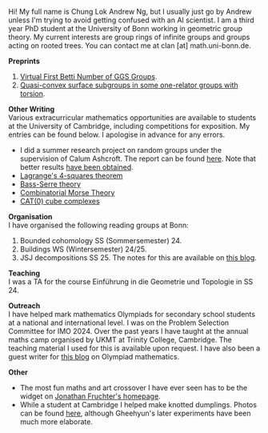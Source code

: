 Hi! My full name is Chung Lok Andrew Ng, but I usually just go by Andrew unless I'm trying to avoid getting confused with an AI scientist. I am a third year PhD student at the University of Bonn working in geometric group theory. My current interests are group rings of infinite groups and groups acting on rooted trees. You can contact me at clan [at] math.uni-bonn.de.



**Preprints**
1. [Virtual First Betti Number of GGS Groups](https://arxiv.org/abs/2505.23269).
2. [Quasi-convex surface subgroups in some one-relator groups with torsion](https://arxiv.org/abs/2510.01876).


**Other Writing**  
Various extracurricular mathematics opportunities are available to students at the University of Cambridge, including competitions for exposition. My entries can be found below. I apologise in advance for any errors.
  
* I did a summer research project on random groups under the supervision of Calum Ashcroft. The report can be found [here](https://clandrei.github.io/Random_Groups.pdf). Note that better results [have been obtained](https://arxiv.org/abs/2505.07424).
* [Lagrange's 4-squares theorem](https://clandrei.github.io/4-squares.pdf)
* [Bass-Serre theory](https://clandrei.github.io/bass-serre.pdf)
* [Combinatorial Morse Theory](https://clandrei.github.io/combinatorial-morse-theory.pdf)
* [CAT(0) cube complexes](https://clandrei.github.io/CAT(0)-cube-complexes.pdf)



**Organisation**  
I have organised the following reading groups at Bonn:
1. Bounded cohomology SS (Sommersemester) 24.
2. Buildings WS (Wintersemester) 24/25.
3. JSJ decompositions SS 25. The notes for this are available on [this blog](https://proofsfromtheblog.blogspot.com/2025/05/jsj-i-history-and-motivation.html).



**Teaching**  
I was a TA for the course Einführung in die Geometrie und Topologie in SS 24.




**Outreach**  
I have helped mark mathematics Olympiads for secondary school students at a national and international level. I was on the Problem Selection Committee for IMO 2024. Over the past years I have taught at the annual maths camp organised by UKMT at Trinity College, Cambridge. The teaching material I used for this is available upon request. I have also been a guest writer for [this blog](https://simoxmenblog.blogspot.com/) on Olympiad mathematics.




**Other**  
* The most fun maths and art crossover I have ever seen has to be the widget on [Jonathan Fruchter's homepage](https://jonfru.github.io/).
* While a student at Cambridge I helped make knotted dumplings. Photos can be found [here](https://web.math.princeton.edu/~gn4470/dumplings.html), although Gheehyun's later experiments have been much more elaborate.
